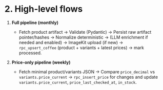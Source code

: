 # 2. High-level flows

1. **Full pipeline (monthly)**
   * Fetch product artifact → Validate (Pydantic) → Persist raw artifact pointer/hashes → Normalize deterministic → (LLM enrichment if needed and enabled) → ImageKit upload (if new) → `rpc_upsert_coffee` (product + variants + latest prices) → mark processed.

2. **Price-only pipeline (weekly)**
   * Fetch minimal product/variants JSON → Compare `price_decimal` vs `variants.price_current` → `rpc_insert_price` for changes and update `variants.price_current`, `price_last_checked_at`, `in_stock`.
